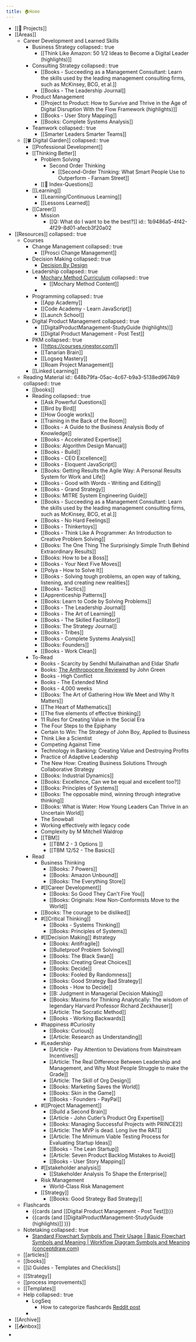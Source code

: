 ```yaml
---
title: 🏠Home
---
```


- [[🚧 Projects]]
- [[Areas]]
	- Career Development and Learned Skills
		- Business Strategy
		  collapsed:: true
			- [[Think Like Amazon: 50 1/2 Ideas to Become a Digital Leader (highlights)]]
		- Consulting Strategy
		  collapsed:: true
			- [[Books - Succeeding as a Management Consultant: Learn the skills used by the leading management consulting firms, such as McKinsey, BCG, et al.]]
			- [[Books - The Leadership Journal]]
		- Product Management
			- [[Project to Product: How to Survive and Thrive in the Age of Digital Disruption With the Flow Framework (highlights)]]
			- [[Books - User Story Mapping]]
			- [[Books: Complete Systems Analysis]]
		- Teamwork
		  collapsed:: true
			- [[Smarter Leaders Smarter Teams]]
	- [[🍀 Digital Garden]]
	  collapsed:: true
		- [[Professional Development]]
		- [[Thinking Better]]
			- Problem Solving
				- Second Order Thinking
					- [[Second-Order Thinking: What Smart People Use to Outperform - Farnam Street]]
			- [[🤔 Index-Questions]]
		- [[Learning]]
			- [[Learning/Continuous Learning]]
			- [[Lessons Learned]]
		- [[Career]]
			- Mission
				- [[Q: What do I want to be the best?]]
id:: 1b9486a5-4f42-4f29-8d01-afecb3f20a02
- [[Resources]]
  collapsed:: true
	- Courses
		- Change Management
		  collapsed:: true
			- [[Prosci Change Management]]
		- Decision Making
		  collapsed:: true
			- [Decision By Design](https://fscourses.com/courses/enrolled/1003796)
		- Leadership
		  collapsed:: true
			- [Mochary Method Curriculum](https://docs.google.com/document/d/18FiJbYn53fTtPmphfdCKT2TMWH-8Y2L-MLqDk-MFV4s/edit)
			  collapsed:: true
				- [[Mochary Method Content]]
			-
		- Programming
		  collapsed:: true
			- [[App Academy]]
			- [[Code Academy - Learn JavaScript]]
			- [[Launch School]]
		- Digital Product Management
		  collapsed:: true
			- [[DigitalProductManagement-StudyGuide (highlights)]]
			- [[Digital Product Management - Post Test]]
		- PKM
		  collapsed:: true
			- [[https://courses.rjnestor.com/]]
			- [[Tanarian Brain]]
			- [[Logseq Mastery]]
			- [[Roam Project Management]]
		- [[Linked Learning]]
	- Reading Material
	  id:: 648b79fa-05ac-4c67-b9a3-5138ed9674b9
	  collapsed:: true
		- [[books]]
		- Reading
		  collapsed:: true
			- [[Ask Powerful Questions]]
			- [[Bird by Bird]]
			- [[How Google works]]
			- [[Training in the Back of the Room]]
			- [[Books - A Guide to the Business Analysis Body of Knowledge]]
			- [[Books - Accelerated Expertise]]
			- [[Books: Algorithm Design Manual]]
			- [[Books - Build]]
			- [[Books - CEO Excellence]]
			- [[Books - Eloquent JavaScript]]
			- [[Books: Getting Results the Agile Way: A Personal Results System for Work and Life]]
			- [[Books - Good with Words - Writing and Editing]]
			- [[Books - Grand Strategy]]
			- [[Books: MITRE System Engineering Guide]]
			- [[Books - Succeeding as a Management Consultant: Learn the skills used by the leading management consulting firms, such as McKinsey, BCG, et al.]]
			- [[Books - No Hard Feelings]]
			- [[Books - Thinkertoys]]
			- [[Books - Think Like A Programmer: An Introduction to Creative Problem Solving]]
			- [[Books: The One Thing The Surprisingly Simple Truth Behind Extraordinary Results]]
			- [[Books: How to be a Boss]]
			- [[Books - Your Next Five Moves]]
			- [[Polya - How to Solve It]]
			- [[Books - Solving tough problems, an open way of talking, listening, and creating new realities]]
			- [[Books - Tactics]]
			- [[Apprenticeship Patterns]]
			- [[Books: Learn to Code by Solving Problems]]
			- [[Books - The Leadership Journal]]
			- [[Books - The Art of Learning]]
			- [[Books - The Skilled Facilitator]]
			- [[Books: The Strategy Journal]]
			- [[Books - Tribes]]
			- [[Books - Complete Systems Analysis]]
			- [[Books: Founders]]
			- [[Books - Work Clean]]
		- To-Read
			- Books - Scarcity by Sendhil Mullainathan and Eldar Shafir
			- Books: [The Anthropocene Reviewed](https://www.amazon.com/The-Anthropocene-Reviewed/dp/B08GL11MDJ) by John Green
			- Books - High Conflict
			- Books - The Extended Mind
			- Books - 4,000 weeks
			- [[Books: The Art of Gathering How We Meet and Why It Matters]]
			- [[The Heart of Mathematics]]
			- [[The five elements of effective thinking]]
			- 11 Rules for Creating Value in the Social Era
			- The Four Steps to the Epiphany
			- Certain to Win: The Strategy of John Boy, Applied to Business
			- Think Like a Scientist
			- Competing Against Time
			- Technology in Banking: Creating Value and Destroying Profits
			- Practice of Adaptive Leadership
			- The New How: Creating Business Solutions Through Collaborative Strategy
			- [[Books: Industrial Dynamics]]
			- [[Books: Excellence, Can we be equal and excellent too?]]
			- [[Books: Principles of Systems]]
			- [[Books: The opposable mind, winning through integrative thinking]]
			- [[Books: What is Water: How Young Leaders Can Thrive in an Uncertain World]]
			- The Snowball
			- Working effectively with legacy code
			- Complexity by M Mitchell Waldrop
			- [[TBM]]
				- [[TBM 2 - 3 Options ]]
				- [[TBM 12/52 - The Basics]]
		- Read
			- Business Thinking
				- [[Books: 7 Powers]]
				- [[Books: Amazon Unbound]]
				- [[Books: The Everything Store]]
			- #[[Career Development]]
				- [[Books: So Good They Can't Fire You]]
				- [[Books: Originals: How Non-Conformists Move to the World]]
			- [[Books: The courage to be disliked]]
			- #[[Critical Thinking]]
				- [[Books - Systems Thinking]]
				- [[Books: Principles of Systems]]
			- #[[Decision Making]] #strategy
				- [[Books: Antifragile]]
				- [[Bulletproof Problem Solving]]
				- [[Books: The Black Swan]]
				- [[Books: Creating Great Choices]]
				- [[Books: Decide]]
				- [[Books: Fooled By Randomness]]
				- [[Books: Good Strategy Bad Strategy]]
				- [[Books - How to Decide]]
				- [[B: Judgment in Managerial Decision Making]]
				- [[Books: Maxims for Thinking Analytically: The wisdom of legendary Harvard Professor Richard Zeckhauser]]
				- [[Article: The Socratic Method]]
				- [[Books - Working Backwards]]
			- #happiness #Curiosity
				- [[Books: Curious]]
				- [[Article: Research as Understanding]]
			- #Leadership
				- [[Article - Pay Attention to Deviations from Mainstream Incentives]]
				- [[Article: The Real Difference Between Leadership and Management, and Why Most People Struggle to make the Grade]]
				- [[Article: The Skill of Org Design]]
				- [[Books: Marketing Saves the World]]
				- [[Books: Skin in the Game]]
				- [[Books - Founders - PayPal]]
			- #[[Project Management]]
				- [[Build a Second Brain]]
				- [[Article - John Cutler’s Product Org Expertise]]
				- [[Books: Managing Successful Projects with PRINCE2]]
				- [[Article: The MVP is dead. Long live the RAT]]
				- [[Article: The Minimum Viable Testing Process for Evaluating Startup Ideas]]
				- [[Books - The Lean Startup]]
				- [[Article: Seven Product Backlog Mistakes to Avoid]]
				- [[Books - User Story Mapping]]
			- #[[stakeholder analysis]]
				- [[Stakeholder Analysis To Shape the Enterprise]]
			- Risk Management
				- World-Class Risk Management
			- [[Strategy]]
				- [[Books: Good Strategy Bad Strategy]]
	- Flashcards
		- {{cards (and [[Digital Product Management - Post Test]])}}
		- {{cards (and [[DigitalProductManagement-StudyGuide (highlights)]] )}}
	- Notetaking
	  collapsed:: true
		- [Standard Flowchart Symbols and Their Usage | Basic Flowchart Symbols and Meaning | Workflow Diagram Symbols and Meaning (conceptdraw.com)](https://www.conceptdraw.com/How-To-Guide/flowchart-symbols)
	- [[articles]]
	- [[books]]
	- [[☑️ Guides - Templates and Checklists]]
	- [[Strategy]]
	- [[process improvements]]
	- [[Templates]]
	- Help
	  collapsed:: true
		- LogSeq
			- How to categorize flashcards [Reddit post](https://www.reddit.com/r/logseq/comments/13r8jmq/practice_a_selection_of_flashcards/)
		-
- [[Archive]]
- [[📥inbox]]
-
